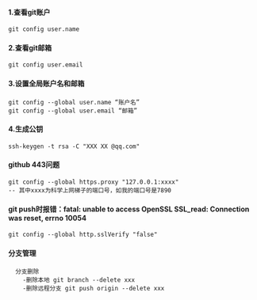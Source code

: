 #### 1.查看git账户

```
git config user.name
```

#### 2.查看git邮箱

```
git config user.email
```

#### 3.设置全局账户名和邮箱

```
git config --global user.name “账户名”
git config --global user.email “邮箱”
```

#### 4.生成公钥

```
ssh-keygen -t rsa -C "XXX XX @qq.com"
```


#### github 443问题
```
git config --global https.proxy "127.0.0.1:xxxx"
-- 其中xxxx为科学上网梯子的端口号，如我的端口号是7890

```

#### git push时报错：fatal: unable to access OpenSSL SSL_read: Connection was reset, errno 10054
```
git config --global http.sslVerify "false"
```

#### 分支管理
```
  分支删除
    -删除本地 git branch --delete xxx
    -删除远程分支 git push origin --delete xxx

```